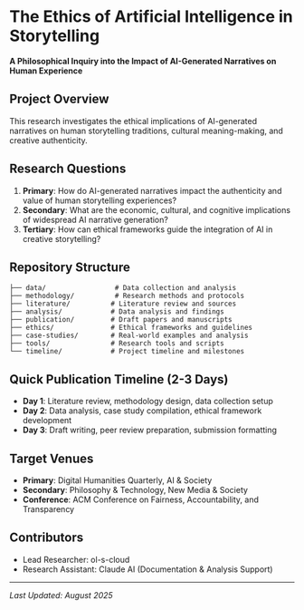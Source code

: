 # The Ethics of Artificial Intelligence in Storytelling

**A Philosophical Inquiry into the Impact of AI-Generated Narratives on Human Experience**

## Project Overview

This research investigates the ethical implications of AI-generated narratives on human storytelling traditions, cultural meaning-making, and creative authenticity.

## Research Questions

1. **Primary**: How do AI-generated narratives impact the authenticity and value of human storytelling experiences?
2. **Secondary**: What are the economic, cultural, and cognitive implications of widespread AI narrative generation?
3. **Tertiary**: How can ethical frameworks guide the integration of AI in creative storytelling?

## Repository Structure

```
├── data/                 # Data collection and analysis
├── methodology/          # Research methods and protocols  
├── literature/          # Literature review and sources
├── analysis/            # Data analysis and findings
├── publication/         # Draft papers and manuscripts
├── ethics/              # Ethical frameworks and guidelines
├── case-studies/        # Real-world examples and analysis
├── tools/               # Research tools and scripts
└── timeline/            # Project timeline and milestones
```

## Quick Publication Timeline (2-3 Days)

- **Day 1**: Literature review, methodology design, data collection setup
- **Day 2**: Data analysis, case study compilation, ethical framework development
- **Day 3**: Draft writing, peer review preparation, submission formatting

## Target Venues

- **Primary**: Digital Humanities Quarterly, AI & Society
- **Secondary**: Philosophy & Technology, New Media & Society
- **Conference**: ACM Conference on Fairness, Accountability, and Transparency

## Contributors

- Lead Researcher: ol-s-cloud
- Research Assistant: Claude AI (Documentation & Analysis Support)

---

*Last Updated: August 2025*